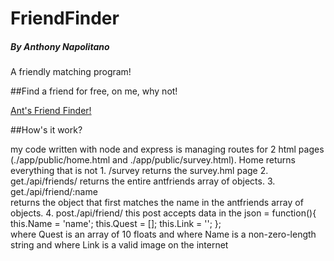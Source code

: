 # FriendFinder
##### By Anthony Napolitano
A friendly matching program!

##Find a friend for free, on me, why not!

[Ant's Friend Finder!](https://boiling-earth-56422.herokuapp.com/)

##How's it work?

my code written with node and express is managing routes for 2 html pages (./app/public/home.html and ./app/public/survey.html). Home returns everything that is not 1. /survey
  returns the survey.hml page
2. get./api/friends/
  returns the entire antfriends array of objects.
3. get./api/friend/:name  
  returns the object that first matches the name in the antfriends array of objects.
4. post./api/friend/
  this post accepts data in the json = function(){
    this.Name = 'name';
    this.Quest = [];
    this.Link = '';
    };  
    where Quest is an array of 10 floats and
    where Name is a non-zero-length string and
    where Link is a valid image on the internet





